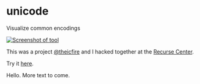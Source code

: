 # unicode
Visualize common encodings

[1]: https://raw.githubusercontent.com/cdosborn/unicode/gh-pages/screenshot.png

[2]: http://cdosborn.github.io/unicode/?cp=11039

[![Screenshot of tool][1]][2]

This was a project [@theicfire](https://github.com/theicfire) and I hacked together at the [Recurse Center](https://www.recurse.com/). 

Try it [here][2].

Hello. More text to come.
